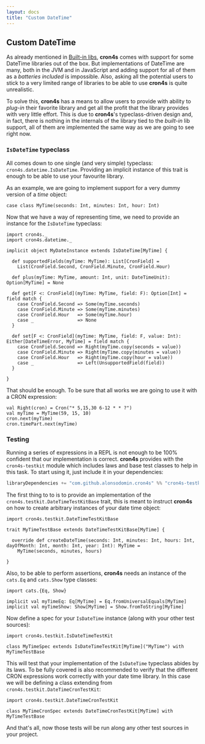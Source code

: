 ```yaml
---
layout: docs
title: "Custom DateTime"
---
```


## Custom DateTime

As already mentioned in [Built-in libs](builtin_libs.html), **cron4s** comes with support for some DateTime libraries
out of the box. But implementations of DateTime are many, both in the JVM and in JavaScript and adding support for all
of them as a _batteries included_ is impossible. Also, asking all the potential users to stick to a very limited range
of libraries to be able to use **cron4s** is quite unrealistic.

To solve this, **cron4s** has a means to allow users to provide with ability to _plug-in_ their favorite library and
get all the profit that the library provides with very little effort. This is due to **cron4s**'s typeclass-driven
design and, in fact, there is nothing in the internals of the library tied to the _built-in_ lib support, all of them
are implemented the same way as we are going to see right now.

### `IsDateTime` typeclass

All comes down to one single (and very simple) typeclass: `cron4s.datetime.IsDateTime`. Providing an implicit instance
of this trait is enough to be able to use your favourite library.

As an example, we are going to implement support for a very dummy version of a _time_ object:

```tut:silent
case class MyTime(seconds: Int, minutes: Int, hour: Int)
```

Now that we have a way of representing time, we need to provide an instance for the `IsDateTime` typeclass:

```tut:silent
import cron4s._
import cron4s.datetime._

implicit object MyDateInstance extends IsDateTime[MyTime] {

  def supportedFields(myTime: MyTime): List[CronField] =
    List(CronField.Second, CronField.Minute, CronField.Hour)
  
  def plus(myTime: MyTime, amount: Int, unit: DateTimeUnit): Option[MyTime] = None
  
  def get[F <: CronField](myTime: MyTime, field: F): Option[Int] = field match {
    case CronField.Second => Some(myTime.seconds)
    case CronField.Minute => Some(myTime.minutes)
    case CronField.Hour   => Some(myTime.hour)
    case _                => None
  }
  
  def set[F <: CronField](myTime: MyTime, field: F, value: Int): Either[DateTimeError, MyTime] = field match {
    case CronField.Second => Right(myTime.copy(seconds = value))
    case CronField.Minute => Right(myTime.copy(minutes = value))
    case CronField.Hour   => Right(myTime.copy(hour = value))
    case _                => Left(UnsupportedField(field))
  }

}
```

That should be enough. To be sure that all works we are going to use it with a CRON expression:

```tut
val Right(cron) = Cron("* 5,15,30 6-12 * * ?")
val myTime = MyTime(59, 15, 10)
cron.next(myTime)
cron.timePart.next(myTime)
```

### Testing

Running a series of expressions in a REPL is not enough to be 100% confident that our implementation is correct.
**cron4s** provides with the `cron4s-testkit` module which includes laws and base test classes to help in this task.
To start using it, just include it in your dependencies:

```scala
libraryDependencies += "com.github.alonsodomin.cron4s" %% "cron4s-testkit" % "x.y.z" % Test
```

The first thing to to is to provide an implementation of the `cron4s.testkit.DateTimeTestKitBase` trait, this
is meant to instruct **cron4s** on how to create arbitrary instances of your date time object:
 
```tut:silent
import cron4s.testkit.DateTimeTestKitBase

trait MyTimeTestBase extends DateTimeTestKitBase[MyTime] {

  override def createDateTime(seconds: Int, minutes: Int, hours: Int, dayOfMonth: Int, month: Int, year: Int): MyTime =
    MyTime(seconds, minutes, hours)

}
```

Also, to be able to perform assertions, **cron4s** needs an instance of the `cats.Eq` and `cats.Show` type classes:

```tut:silent
import cats.{Eq, Show}

implicit val myTimeEq: Eq[MyTime] = Eq.fromUniversalEquals[MyTime]
implicit val myTimeShow: Show[MyTime] = Show.fromToString[MyTime]
```

Now define a spec for your `IsDateTime` instance (along with your other test sources):

```tut:silent
import cron4s.testkit.IsDateTimeTestKit

class MyTimeSpec extends IsDateTimeTestKit[MyTime]("MyTime") with MyTimeTestBase
```

This will test that your implementation of the `IsDateTime` typeclass abides by its laws. To be fully covered is also
recommended to verify that the different CRON expressions work correctly with your date time library. In this case
we will be defining a class extending from `cron4s.testkit.DateTimeCronTestKit`:

```tut:silent
import cron4s.testkit.DateTimeCronTestKit

class MyTimeCronSpec extends DateTimeCronTestKit[MyTime] with MyTimeTestBase
```

And that's all, now those tests will be run along any other test sources in your project.
